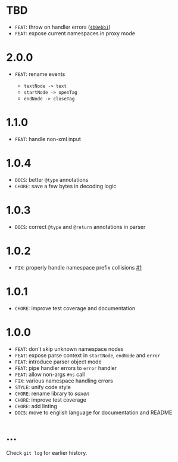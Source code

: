 # TBD

* `FEAT`: throw on handler errors ([`4b0ebb1`](https://github.com/nikku/saxen/commit/4b0ebb12edb6f98064f33f555d519f58a8ec3a63))
* `FEAT`: expose current namespaces in proxy mode

# 2.0.0

* `FEAT`: rename events

  * `textNode -> text`
  * `startNode -> openTag`
  * `endNode -> closeTag`

# 1.1.0

* `FEAT`: handle non-xml input

# 1.0.4

* `DOCS`: better `@type` annotations
* `CHORE`: save a few bytes in decoding logic

# 1.0.3

* `DOCS`: correct `@type` and `@return` annotations in parser

# 1.0.2

* `FIX`: properly handle namespace prefix collisions [#1](https://github.com/nikku/saxen/issues/1)

# 1.0.1

* `CHORE`: improve test coverage and documentation

# 1.0.0

* `FEAT`: don't skip unknown namespace nodes
* `FEAT`: expose parse context in `startNode`, `endNode` and `error`
* `FEAT`: introduce parser object mode
* `FEAT`: pipe handler errors to `error` handler
* `FEAT`: allow non-args `#ns` call
* `FIX`: various namespace handling errors
* `STYLE`: unify code style
* `CHORE`: rename library to _saxen_
* `CHORE`: improve test coverage
* `CHORE`: add linting
* `DOCS`: move to english language for documentation and README

# ...

Check `git log` for earlier history.